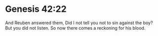 # Genesis 42:22

And Reuben answered them, Did I not tell you not to sin against the boy? But you did not listen. So now there comes a reckoning for his blood.
